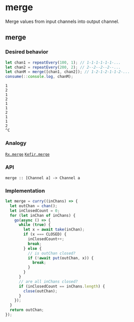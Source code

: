 # merge

Merge values from input channels into output channel.

## merge

### Desired behavior

```js
let chan1 = repeatEvery(100, 1); // 1-1-1-1-1-1-...
let chan2 = repeatEvery(200, 2); // 2--2--2--2--...
let chanM = merge([chan1, chan2]); // 1-2-1-2-1-1-2-...
consume(::console.log, chanM);
```

```
1
2
1
2
1
1
2
1
1
2
^C
```

### Analogy 

[`Rx.merge`](http://reactivex.io/documentation/operators/merge.html) [`Kefir.merge`](http://rpominov.github.io/kefir/#merge)

### API

```
merge :: [Channel a] -> Channel a
```

### Implementation

```js
let merge = curry((inChans) => {
  let outChan = chan();
  let inClosedCount = 0;
  for (let inChan of inChans) {
    go(async () => {
      while (true) {
        let x = await take(inChan);
        if (x === CLOSED) {
          inClosedCount++;
          break;
        } else {
          // is outChan closed?
          if (!await put(outChan, x)) {
            break;
          }
        }
      }
      // are all inChans closed?
      if (inClosedCount == inChans.length) {
        close(outChan);
      }
    });
  }
  return outChan;
});
```
